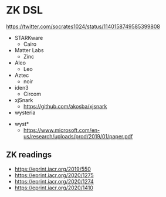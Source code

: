 # ZK DSL

https://twitter.com/socrates1024/status/1140158749585399808

+ STARKware
    * Cairo
+ Matter Labs
    * Zinc
+ Aleo
    * Leo
+ Aztec
    * noir
+ iden3
    * Circom
+ xjSnark
    * https://github.com/akosba/xjsnark
+ wysteria
* wyst*
    + https://www.microsoft.com/en-us/research/uploads/prod/2019/01/paper.pdf

## ZK readings

+ https://eprint.iacr.org/2019/550
+ https://eprint.iacr.org/2020/1275
+ https://eprint.iacr.org/2020/1274
+ https://eprint.iacr.org/2020/1410
